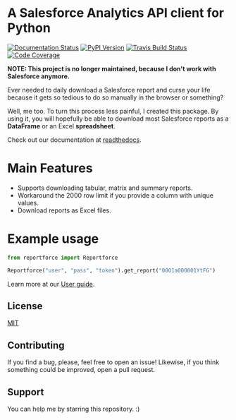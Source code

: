 # A Salesforce Analytics API client for Python

[![Documentation Status](https://readthedocs.org/projects/reportforce/badge/?version=latest)](https://reportforce.readthedocs.io/en/latest/?badge=latest)
[![PyPI Version](https://img.shields.io/pypi/v/reportforce.svg)](https://pypi.org/project/reportforce/)
[![Travis Build Status](https://travis-ci.org/phelipetls/reportforce.svg?branch=master)](https://travis-ci.org/phelipetls/reportforce)
[![Code Coverage](https://codecov.io/gh/phelipetls/reportforce/branch/master/graph/badge.svg)](https://codecov.io/gh/phelipetls/reportforce)

<!--- [![PyPI Downloads](https://img.shields.io/pypi/dm/reportforce)](https://pypistats.org/packages/reportforce) -->

**NOTE: This project is no longer maintained, because I don't work with Salesforce anymore.**

Ever needed to daily download a Salesforce report and curse your life because
it gets so tedious to do so manually in the browser or something?

Well, me too. To turn this process less painful, I created this package. By
using it, you will hopefully be able to download most Salesforce reports as a
**DataFrame** or an Excel **spreadsheet**.

Check out our documentation at [readthedocs](http://reportforce.rtfd.io/).

# Main Features

-   Supports downloading tabular, matrix and summary reports.
-   Workaround the 2000 row limit if you provide a column with unique values.
-   Download reports as Excel files.

# Example usage

```python
from reportforce import Reportforce

Reportforce("user", "pass", "token").get_report("00O1a000001YtFG")
```

Learn more at our [User guide](https://reportforce.readthedocs.io/en/latest/user-guide/usage/).

## License

[MIT](https://github.com/phelipetls/seriesbr/blob/master/LICENSE)

## Contributing

If you find a bug, please, feel free to open an issue! Likewise, if you think
something could be improved, open a pull request.

## Support

You can help me by starring this repository. :)
